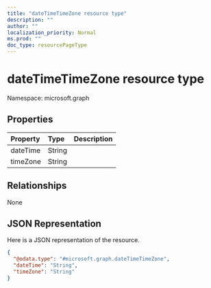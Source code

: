 ```yaml
---
title: "dateTimeTimeZone resource type"
description: ""
author: ""
localization_priority: Normal
ms.prod: ""
doc_type: resourcePageType
---
```


# dateTimeTimeZone resource type


Namespace: microsoft.graph



## Properties
|Property|Type|Description|
|:---|:---|:---|
|dateTime|String||
|timeZone|String||

## Relationships
None

## JSON Representation
Here is a JSON representation of the resource.
<!-- {
  "blockType": "resource",
  "@odata.type": "microsoft.graph.dateTimeTimeZone"
}
-->
``` json
{
  "@odata.type": "#microsoft.graph.dateTimeTimeZone",
  "dateTime": "String",
  "timeZone": "String"
}
```

